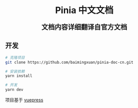 <div align="center">
    <h1 style="border-bottom: none">Pinia 中文文档</h1>
    <h2 style="margin: 0; border-bottom: none">文档内容详细翻译自官方文档</h2>
</div>


## 开发

```sh
# 克隆项目
git clone https://github.com/baimingxuan/pinia-doc-cn.git

# 安装依赖
yarn install

# 开发
yarn dev
```

项目基于 [vuepress](https://github.com/vuejs/vuepress)


